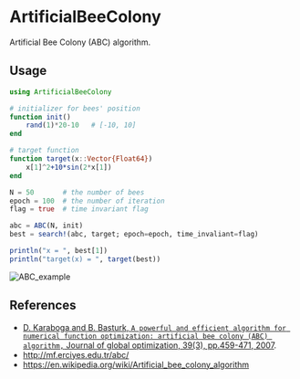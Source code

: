 # ArtificialBeeColony
Artificial Bee Colony (ABC) algorithm.

## Usage
``` julia
using ArtificialBeeColony

# initializer for bees' position
function init()
    rand(1)*20-10   # [-10, 10] 
end

# target function
function target(x::Vector{Float64})
    x[1]^2+10*sin(2*x[1])
end

N = 50       # the number of bees
epoch = 100  # the number of iteration
flag = true  # time invariant flag

abc = ABC(N, init)
best = search!(abc, target; epoch=epoch, time_invaliant=flag)

println("x = ", best[1])
println("target(x) = ", target(best))
```

![ABC_example](http://peakbook.github.io/images/ABC_example.svg)

## References
- [D. Karaboga and B. Basturk, ``A powerful and efficient algorithm for numerical function optimization: artificial bee colony (ABC) algorithm,`` Journal of global optimization, 39(3), pp.459-471, 2007](http://link.springer.com/article/10.1007/s10898-007-9149-x).
- <http://mf.erciyes.edu.tr/abc/>
- <https://en.wikipedia.org/wiki/Artificial_bee_colony_algorithm>
